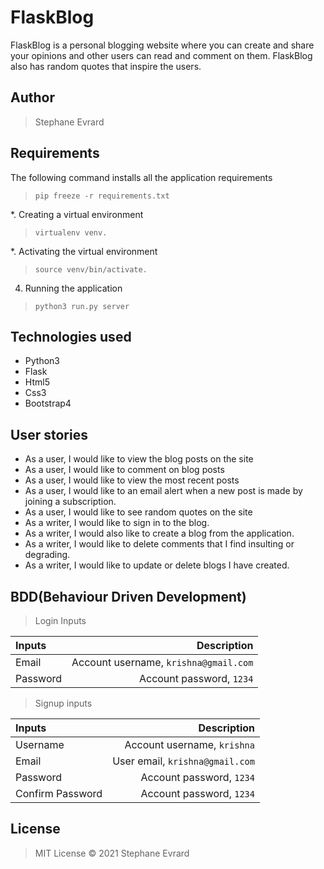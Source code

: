 # FlaskBlog
FlaskBlog is a personal blogging website where you can create and share your opinions and other users can read and comment on them. FlaskBlog also has random quotes that inspire the users. 

## Author
> Stephane Evrard

## Requirements

The following command installs all the application requirements
>``pip freeze -r requirements.txt``


*. Creating a virtual environment
>``virtualenv venv.``

*. Activating the virtual environment
>``source venv/bin/activate.``

4. Running the application
>``python3 run.py server``


## Technologies used
* Python3
* Flask
* Html5
* Css3
* Bootstrap4


## User stories
* As a user, I would like to view the blog posts on the site
* As a user, I would like to comment on blog posts
* As a user, I would like to view the most recent posts
* As a user, I would like to an email alert when a new post is made by joining a subscription.
* As a user, I would like to see random quotes on the site
* As a writer, I would like to sign in to the blog.
* As a writer, I would also like to create a blog from the application.
* As a writer, I would like to delete comments that I find insulting or degrading.
* As a writer, I would like to update or delete blogs I have created.

## BDD(Behaviour Driven Development)
>Login Inputs

| Inputs |  Description |
| :---         |          ---: |
| Email  | Account username, ``krishna@gmail.com``|
| Password  | Account password, ``1234``|

>Signup inputs

| Inputs |  Description |
| :---         |          ---: |
| Username  | Account username, ``krishna``|
| Email  | User email, ``krishna@gmail.com``|
| Password  | Account password, ``1234``|
| Confirm Password  | Account password, ``1234``|

## License
> MIT License &copy; 2021 Stephane Evrard